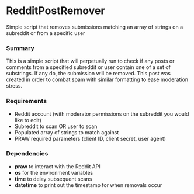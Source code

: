 # RedditPostRemover
Simple script that removes submissions matching an array of strings on a subreddit or from a specific user

### Summary
This is a simple script that will perpetually run to check if any posts or comments from a specified subreddit or user contain one of a set of substrings. If any do, the submission will be removed. This post was created in order to combat spam with similar formatting to ease moderation stress.

### Requirements
- Reddit account (with moderator permissions on the subreddit you would like to edit)
- Subreddit to scan OR user to scan
- Populated array of strings to match against
- PRAW required parameters (client ID, client secret, user agent)

### Dependencies
- **praw** to interact with the Reddit API
- **os** for the environment variables
- **time** to delay subsequent scans
- **datetime** to print out the timestamp for when removals occur
